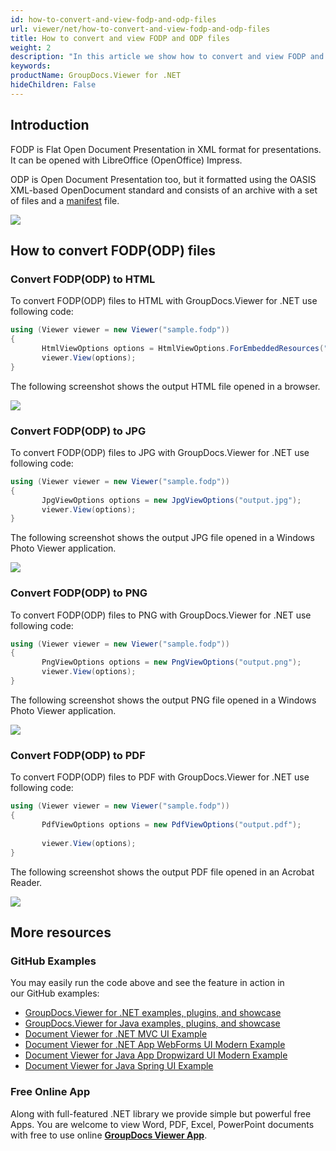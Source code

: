 ```yaml
---
id: how-to-convert-and-view-fodp-and-odp-files
url: viewer/net/how-to-convert-and-view-fodp-and-odp-files
title: How to convert and view FODP and ODP files
weight: 2
description: "In this article we show how to convert and view FODP and ODP files with GroupDocs.Viewer within your .NET applications."
keywords: 
productName: GroupDocs.Viewer for .NET
hideChildren: False
---
```

## Introduction

FODP is Flat Open Document Presentation in XML format for presentations. It can be opened with LibreOffice (OpenOffice) Impress.

ODP is Open Document Presentation too, but it formatted using the OASIS XML-based OpenDocument standard and consists of an archive with a set of files and a [manifest](https://en.wikipedia.org/wiki/Manifest_file) file. 

![](viewer/net/images/how-to-convert-and-view-fodp-and-odp-files.png)

## How to convert FODP(ODP) files

### Convert FODP(ODP) to HTML

To convert FODP(ODP) files to HTML with GroupDocs.Viewer for .NET use following code:

```csharp
using (Viewer viewer = new Viewer("sample.fodp"))
{
       HtmlViewOptions options = HtmlViewOptions.ForEmbeddedResources("output.html");
       viewer.View(options);
}
```

The following screenshot shows the output HTML file opened in a browser.

![](viewer/net/images/how-to-convert-and-view-fodp-and-odp-files_1.png)

### Convert FODP(ODP) to JPG

To convert FODP(ODP) files to JPG with GroupDocs.Viewer for .NET use following code: 

```csharp
using (Viewer viewer = new Viewer("sample.fodp"))
{
       JpgViewOptions options = new JpgViewOptions("output.jpg");
	   viewer.View(options);
}
```

The following screenshot shows the output JPG file opened in a Windows Photo Viewer application.

![](viewer/net/images/how-to-convert-and-view-fodp-and-odp-files_2.png)

### Convert FODP(ODP) to PNG

To convert FODP(ODP) files to PNG with GroupDocs.Viewer for .NET use following code: 

```csharp
using (Viewer viewer = new Viewer("sample.fodp"))
{
       PngViewOptions options = new PngViewOptions("output.png");
       viewer.View(options);
}
```

The following screenshot shows the output PNG file opened in a Windows Photo Viewer application.

![](viewer/net/images/how-to-convert-and-view-fodp-and-odp-files_3.png)

### Convert FODP(ODP) to PDF

To convert FODP(ODP) files to PDF with GroupDocs.Viewer for .NET use following code: 

```csharp
using (Viewer viewer = new Viewer("sample.fodp"))
{
       PdfViewOptions options = new PdfViewOptions("output.pdf");
	
       viewer.View(options);
}
```

The following screenshot shows the output PDF file opened in an Acrobat Reader.

![](viewer/net/images/how-to-convert-and-view-fodp-and-odp-files_4.png)

## More resources
### GitHub Examples
You may easily run the code above and see the feature in action in our GitHub examples:
*   [GroupDocs.Viewer for .NET examples, plugins, and showcase](https://github.com/groupdocs-viewer/GroupDocs.Viewer-for-.NET)    
*   [GroupDocs.Viewer for Java examples, plugins, and showcase](https://github.com/groupdocs-viewer/GroupDocs.Viewer-for-Java)    
*   [Document Viewer for .NET MVC UI Example](https://github.com/groupdocs-viewer/GroupDocs.Viewer-for-.NET-MVC)     
*   [Document Viewer for .NET App WebForms UI Modern Example](https://github.com/groupdocs-viewer/GroupDocs.Viewer-for-.NET-WebForms)    
*   [Document Viewer for Java App Dropwizard UI Modern Example](https://github.com/groupdocs-viewer/GroupDocs.Viewer-for-Java-Dropwizard)    
*   [Document Viewer for Java Spring UI Example](https://github.com/groupdocs-viewer/GroupDocs.Viewer-for-Java-Spring)

### Free Online App
Along with full-featured .NET library we provide simple but powerful free Apps.
You are welcome to view Word, PDF, Excel, PowerPoint documents with free to use online **[GroupDocs Viewer App](https://products.groupdocs.app/viewer)**.